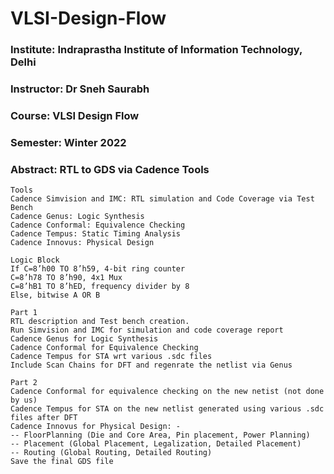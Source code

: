 # VLSI-Design-Flow
### Institute: Indraprastha Institute of Information Technology, Delhi
### Instructor: Dr Sneh Saurabh
### Course: VLSI Design Flow
### Semester: Winter 2022
### Abstract: RTL to GDS via Cadence Tools 

```
Tools
Cadence Simvision and IMC: RTL simulation and Code Coverage via Test Bench
Cadence Genus: Logic Synthesis 
Cadence Conformal: Equivalence Checking
Cadence Tempus: Static Timing Analysis
Cadence Innovus: Physical Design
```

```
Logic Block
If C=8’h00 TO 8’h59, 4-bit ring counter
C=8’h78 TO 8’h90, 4x1 Mux
C=8’hB1 TO 8’hED, frequency divider by 8
Else, bitwise A OR B
```

```
Part 1
RTL description and Test bench creation.
Run Simvision and IMC for simulation and code coverage report
Cadence Genus for Logic Synthesis
Cadence Conformal for Equivalence Checking
Cadence Tempus for STA wrt various .sdc files
Include Scan Chains for DFT and regenrate the netlist via Genus
```

```
Part 2
Cadence Conformal for equivalence checking on the new netist (not done by us)
Cadence Tempus for STA on the new netlist generated using various .sdc files after DFT
Cadence Innovus for Physical Design: -
-- FloorPlanning (Die and Core Area, Pin placement, Power Planning)
-- Placement (Global Placement, Legalization, Detailed Placement)
-- Routing (Global Routing, Detailed Routing)
Save the final GDS file
```


